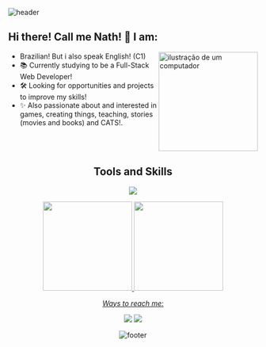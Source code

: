 ![header](https://capsule-render.vercel.app/api?type=waving&color=0:f70535,100:4205f7&height=250&&text=Hallo!~👋&fontSize=80&fontAlignY=43&fontAlign=27&fontColor=ebe4c7&animation=twinkling&desc=Welcome%20to%20my%20profile!&descAlign=18&descAlignY=59&section=header)

## Hi there! Call me Nath! 💝 I am:

<img src="https://raw.githubusercontent.com/MicaelliMedeiros/micaellimedeiros/master/image/computer-illustration.png" alt="ilustração de um computador" min-width="200px" max-width="200px" width="200px" align="right">

</details>
  <div align="left">

- Brazilian! But i also speak English! (C1)
- 📚 Currently studying to be a Full-Stack Web Developer!
- 🛠️ Looking for opportunities and projects to improve my skills!
- ✨ Also passionate about and interested in games, creating things, teaching, stories (movies and books) and CATS!.

</details>
  <div align="center">
  <br clear="right">

## Tools and Skills

<p align="center">
  <a href="https://skillicons.dev">
    <img src="https://skillicons.dev/icons?i=git,js,py,github,html,linkedin,md,obsidian,vercel,vscode," />
  </a>
</p>

<div>
<a href="https://github.com/nath-elle">
<img loading="lazy" height="180em" src="https://github-readme-stats.vercel.app/api/top-langs/?username=nath-elle&layout=compact&langs_count=7&theme=bear"/>
<img loading="lazy" height="180em" src="https://github-readme-stats.vercel.app/api?username=nath-elle&show_icons=true&theme=bear&include_all_commits=true&count_private=true"/>
</div>

</details>
  <div align="center">

<p align='center'><i>Ways to reach me:<b></i></b></p>

<div align="center">
    <a href="https://www.linkedin.com/in/nathan-c-santos/" target="_blank"><img src="https://img.shields.io/badge/-LinkedIn-%230077B5?style=for-the-badge&logo=linkedin&logoColor=white" target="_blank"></a>
    <a href = "mailto:nathansantos1708@gmail.com"><img loading="lazy" src="https://img.shields.io/badge/Gmail-D14836?style=for-the-badge&logo=gmail&logoColor=white" target="_blank"></a> 
</div>



<!--
**nath-elle/nath-elle** is a ✨ _special_ ✨ repository because its `README.md` (this file) appears on your GitHub profile.

Here are some ideas to get you started:

- 🔭 I’m currently working on ...
- 🌱 I’m currently learning ...
- 👯 I’m looking to collaborate on ...
- 🤔 I’m looking for help with ...
- 💬 Ask me about ...
- 📫 How to reach me: ...
- 😄 Pronouns: ...
- ⚡ Fun fact: ...
-->

![footer](https://capsule-render.vercel.app/api?type=waving&color=0:f70535,100:4205f7&height=250&text=Bye%20Bye!%20❤️&fontAlign=75&fontAlignY=55&fontsize=90&fontColor=ebe4c7&animation=twinkling&desc=Hope%20to%20see%20you%20soon!&descAlign=67&descAlignY=76&descSize=25&section=footer)
